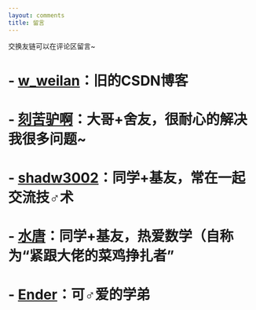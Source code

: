 ```yaml
---
layout: comments
title: 留言
---
```

交换友链可以在评论区留言~

# - [w_weilan](https://blog.csdn.net/w_weilan)：旧的CSDN博客
# - [刻苦驴啊](https://blog.csdn.net/D5__J9)：大哥+舍友，很耐心的解决我很多问题~
# - [shadw3002](https://shadw3002.github.io)：同学+基友，常在一起交流技♂术
# - [水唐](https://yorkking.github.io)：同学+基友，热爱数学（自称为“紧跟大佬的菜鸡挣扎者”
# - [Ender](https://ender-coder.github.io)：可♂爱的学弟
